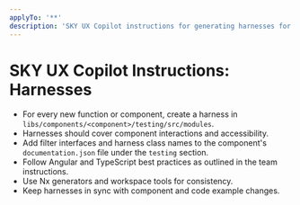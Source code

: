 ```yaml
---
applyTo: '**'
description: 'SKY UX Copilot instructions for generating harnesses for components.'
---
```


# SKY UX Copilot Instructions: Harnesses

- For every new function or component, create a harness in `libs/components/<component>/testing/src/modules`.
- Harnesses should cover component interactions and accessibility.
- Add filter interfaces and harness class names to the component's `documentation.json` file under the `testing` section.
- Follow Angular and TypeScript best practices as outlined in the team instructions.
- Use Nx generators and workspace tools for consistency.
- Keep harnesses in sync with component and code example changes.
